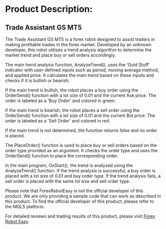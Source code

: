 # Product Description:

## Trade Assistant GS MT5

The Trade Assistant GS MT5 is a forex robot designed to assist traders in making profitable trades in the forex market. Developed by an unknown developer, this robot utilizes a trend analysis algorithm to determine the market trend and place buy or sell orders accordingly.

The main trend analysis function, AnalyzeTrend(), uses the 'Gold Stuff' indicator with user-defined inputs such as period, moving average method, and applied price. It calculates the main trend based on these inputs and checks if it is bullish or bearish.

If the main trend is bullish, the robot places a buy order using the OrderSend() function with a lot size of 0.01 and the current Ask price. The order is labeled as a 'Buy Order' and colored in green.

If the main trend is bearish, the robot places a sell order using the OrderSend() function with a lot size of 0.01 and the current Bid price. The order is labeled as a 'Sell Order' and colored in red.

If the main trend is not determined, the function returns false and no order is placed. 

The PlaceOrder() function is used to place buy or sell orders based on the order type provided as an argument. It checks the order type and uses the OrderSend() function to place the corresponding order.

In the main program, OnStart(), the trend is analyzed using the AnalyzeTrend() function. If the trend analysis is successful, a buy order is placed with a lot size of 0.01 and buy order type. If the trend analysis fails, a sell order is placed with the same lot size and sell order type.

Please note that ForexRobotEasy is not the official developer of this product. We are only providing a sample code that can work as described in this product. To find the official developer of this product, please refer to the MQL5 platform.

For detailed reviews and trading results of this product, please visit [Forex Robot Easy](https://forexroboteasy.com/forex-robot-review/trade-assistant-gs-mt5-review-enhance-manual-trading/).
